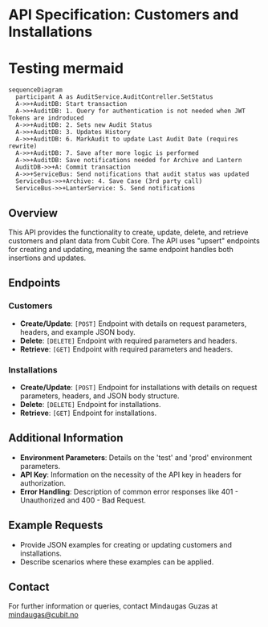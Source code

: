 
# API Specification: Customers and Installations

# Testing mermaid

```mermaid
sequenceDiagram
  participant A as AuditService.AuditContreller.SetStatus
  A->>+AuditDB: Start transaction
  A->>+AuditDB: 1. Query for authentication is not needed when JWT Tokens are indroduced
  A->>+AuditDB: 2. Sets new Audit Status
  A->>+AuditDB: 3. Updates History
  A->>+AuditDB: 6. MarkAudit to update Last Audit Date (requires rewrite)
  A->>+AuditDB: 7. Save after more logic is performed
  A->>+AuditDB: Save notifications needed for Archive and Lantern 
  AuditDB->>+A: Commit transaction
  A->>+ServiceBus: Send notifications that audit status was updated
  ServiceBus->>+Archive: 4. Save Case (3rd party call)
  ServiceBus->>+LanterService: 5. Send notifications
```


## Overview
This API provides the functionality to create, update, delete, and retrieve customers and plant data from Cubit Core. The API uses "upsert" endpoints for creating and updating, meaning the same endpoint handles both insertions and updates.

## Endpoints
### Customers
- **Create/Update**: `[POST]` Endpoint with details on request parameters, headers, and example JSON body.
- **Delete**: `[DELETE]` Endpoint with required parameters and headers.
- **Retrieve**: `[GET]` Endpoint with required parameters and headers.

### Installations
- **Create/Update**: `[POST]` Endpoint for installations with details on request parameters, headers, and JSON body structure.
- **Delete**: `[DELETE]` Endpoint for installations.
- **Retrieve**: `[GET]` Endpoint for installations.

## Additional Information
- **Environment Parameters**: Details on the 'test' and 'prod' environment parameters.
- **API Key**: Information on the necessity of the API key in headers for authorization.
- **Error Handling**: Description of common error responses like 401 - Unauthorized and 400 - Bad Request.

## Example Requests
- Provide JSON examples for creating or updating customers and installations.
- Describe scenarios where these examples can be applied.

## Contact
For further information or queries, contact Mindaugas Guzas at mindaugas@cubit.no
